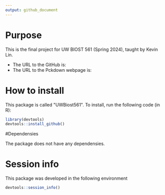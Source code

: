 ```yaml
---
output: github_document
---
```


# Purpose

This is the final project for UW BIOST 561 (Spring 2024), taught by Kevin Lin.
- The URL to the GitHub is: 
- The URL to the Pckdown webpage is: 

# How to install

This package is called "UWBiost561". To install, run the following code (in R):

```R
library(devtools)
devtools::install_github()
```

#Dependensies

The package does not have any dependensies. 

# Session info 

This package was developed in the following environment 
```R
devtools::session_info()
``` 
